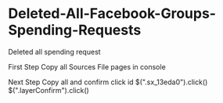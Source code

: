 # Deleted-All-Facebook-Groups-Spending-Requests
Deleted all spending request

First Step
Copy all Sources File pages in console

Next Step
Copy all and confirm click id
$(".sx_13eda0").click()
$(".layerConfirm").click()
